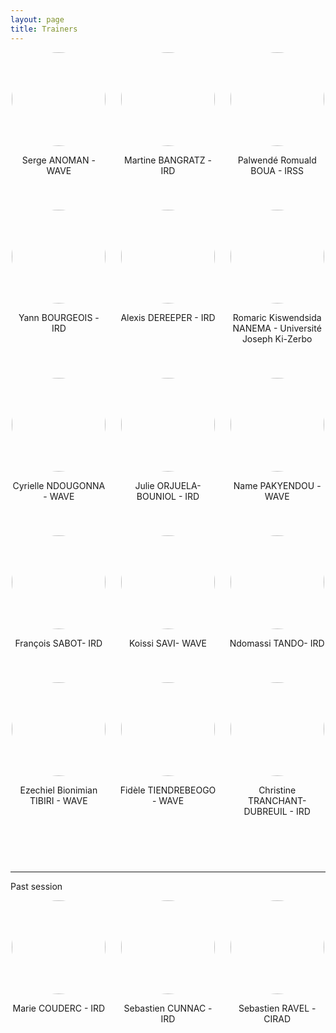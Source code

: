 ```yaml
---
layout: page
title: Trainers
---
```


<div style="display: flex; flex-wrap: wrap; gap: 20px; justify-content: space-between;">

  <div style="flex: 1 1 calc(33.333% - 20px); text-align: center; margin-bottom: 20px;">
    <img src="/cibig/assets/img/trainer_serge_anoman.jpg" style="height: 150px; border-radius: 50%; margin: 0 auto;">
    <p>Serge ANOMAN - WAVE</p>
  </div>

  <div style="flex: 1 1 calc(33.333% - 20px); text-align: center; margin-bottom: 20px;">
    <img src="/cibig/assets/img/trainer_martine_bangratz.jpeg" style="height: 150px; border-radius: 50%; margin: 0 auto;">
    <p>Martine BANGRATZ - IRD</p>
  </div>

  <div style="flex: 1 1 calc(33.333% - 20px); text-align: center; margin-bottom: 20px;">
    <img src="/cibig/assets/img/trainer_romuald_boua.jpeg" style="height: 150px; border-radius: 50%; margin: 0 auto;">
    <p>Palwendé Romuald BOUA - IRSS</p>
  </div>
  
  <div style="flex: 1 1 calc(33.333% - 20px); text-align: center; margin-bottom: 20px;">
    <img src="/cibig/assets/img/trainer_yann_bourgeois.jpeg" style="height: 150px; border-radius: 50%; margin: 0 auto;">
    <p>Yann BOURGEOIS - IRD</p>
  </div>

  <div style="flex: 1 1 calc(33.333% - 20px); text-align: center; margin-bottom: 20px;">
    <img src="/cibig/assets/img/trainer_alexis_dereeper.jpeg" style="height: 150px; border-radius: 50%; margin: 0 auto;">
    <p>Alexis DEREEPER - IRD</p>
  </div>

  <div style="flex: 1 1 calc(33.333% - 20px); text-align: center; margin-bottom: 20px;">
    <img src="/cibig/assets/img/trainer_romaric_nanema.jpeg" style="height: 150px; border-radius: 50%; margin: 0 auto;">
    <p>Romaric Kiswendsida NANEMA - Université Joseph Ki-Zerbo</p>
  </div>


  <div style="flex: 1 1 calc(33.333% - 20px); text-align: center; margin-bottom: 20px;">
    <img src="/cibig/assets/img/trainer_cyrielle_ndougonna.jpg" style="height: 150px; border-radius: 50%; margin: 0 auto;">
    <p>Cyrielle NDOUGONNA - WAVE</p>
  </div>
  
  <div style="flex: 1 1 calc(33.333% - 20px); text-align: center; margin-bottom: 20px;">
    <img src="/cibig/assets/img/trainer_julie_orjuela.jpg" style="height: 150px; border-radius: 50%; margin: 0 auto;">
    <p>Julie ORJUELA-BOUNIOL - IRD</p>
  </div>


  <div style="flex: 1 1 calc(33.333% - 20px); text-align: center; margin-bottom: 20px;">
    <img src="/cibig/assets/img/trainer_name_pakyendou.jpg" style="height: 150px; border-radius: 50%; margin: 0 auto;">
    <p>Name PAKYENDOU - WAVE</p>
  </div>
  
  <div style="flex: 1 1 calc(33.333% - 20px); text-align: center; margin-bottom: 20px;">
    <img src="/cibig/assets/img/trainer_francois_sabot.jpeg" style="height: 150px; border-radius: 50%; margin: 0 auto;">
    <p>François SABOT- IRD</p>
  </div>


  <div style="flex: 1 1 calc(33.333% - 20px); text-align: center; margin-bottom: 20px;">
    <img src="/cibig/assets/img/trainer_koissi_savi.jpg" style="height: 150px; border-radius: 50%; margin: 0 auto;">
    <p>Koissi SAVI- WAVE</p>
  </div>
  
  <div style="flex: 1 1 calc(33.333% - 20px); text-align: center; margin-bottom: 20px;">
    <img src="/cibig/assets/img/trainer_ndomassi_tando.jpg" style="height: 150px; border-radius: 50%; margin: 0 auto;">
    <p>Ndomassi TANDO- IRD</p>
  </div>

  <div style="flex: 1 1 calc(33.333% - 20px); text-align: center; margin-bottom: 20px;">
    <img src="/cibig/assets/img/trainer_ezechiel_tibiri.jpeg" style="height: 150px; border-radius: 50%; margin: 0 auto;">
    <p>Ezechiel Bionimian TIBIRI - WAVE</p>
  </div>

  <div style="flex: 1 1 calc(33.333% - 20px); text-align: center; margin-bottom: 20px;">
    <img src="/cibig/assets/img/trainer_fidele_tiendrebeogo.jpeg" style="height: 150px; border-radius: 50%; margin: 0 auto;">
    <p>Fidèle TIENDREBEOGO - WAVE</p>
  </div>

  <div style="flex: 1 1 calc(33.333% - 20px); text-align: center; margin-bottom: 20px;">
    <img src="/cibig/assets/img/trainer_christine_tranchant.jpeg" style="height: 150px; border-radius: 50%; margin: 0 auto;">
    <p>Christine TRANCHANT-DUBREUIL - IRD</p>
  </div>



  <!-- Ajout d'un div vide pour ??quilibrer la derni??re ligne -->
  <div style="flex: 1 1 calc(33.333% - 20px); text-align: center; margin-bottom: 20px;">
  </div>

  <div style="flex: 1 1 calc(33.333% - 20px); text-align: center; margin-bottom: 20px;">
  </div>

</div>

---

Past session

<div style="display: flex; flex-wrap: wrap; gap: 20px; justify-content: space-between;">
  
  <div style="flex: 1 1 calc(33.333% - 20px); text-align: center; margin-bottom: 20px;">
    <img src="/cibig/assets/img/trainer_anonym.jpeg" style="height: 150px; border-radius: 50%; margin: 0 auto;">
    <p>Marie COUDERC - IRD</p>
  </div>

  <div style="flex: 1 1 calc(33.333% - 20px); text-align: center; margin-bottom: 20px;">
    <img src="/cibig/assets/img/trainer_sebastien_cunnac.jpeg" style="height: 150px; border-radius: 50%; margin: 0 auto;">
    <p>Sebastien CUNNAC - IRD</p>
  </div>
  
  <div style="flex: 1 1 calc(33.333% - 20px); text-align: center; margin-bottom: 20px;">
    <img src="/cibig/assets/img/trainer_sebastien_ravel.jpg" style=" height: 150px; border-radius: 50%; margin: 0 auto;">
    <p>Sebastien RAVEL - CIRAD</p>
  </div>
  
</div>
